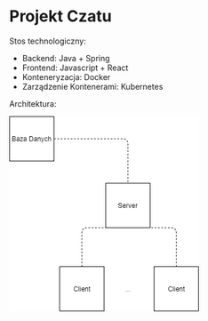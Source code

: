 # Projekt Czatu

Stos technologiczny:
- Backend: Java + Spring
- Frontend: Javascript + React
- Konteneryzacja: Docker
- Zarządzenie Kontenerami: Kubernetes

Architektura:

<img src="Diagram.png" />